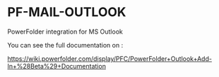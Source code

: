 # PF-MAIL-OUTLOOK
PowerFolder integration for MS Outlook

You can see the full documentation on :

https://wiki.powerfolder.com/display/PFC/PowerFolder+Outlook+Add-In+%28Beta%29+Documentation
